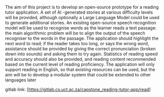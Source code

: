 The aim of this project is to develop an open-source prototype for a reading tutor application. A set of AI
-generated stories at various difficulty levels will be provided, although optionally a Large Language Model 
could be used to generate additional stories. An existing open-source speech recognition model will be used 
to recognise words as the learner reads a text passage: the main algorithmic problem will be to align the 
output of the speech recogniser to the words in the passage. The application should highlight the next word 
to read; if the reader takes too long, or says the wrong word, assistance should be provided by giving the 
correct pronunciation (broken down into sounds) and asking them to try again. Statistics of reading speed 
and accuracy should also be provided, and reading content recommended based on the current level of 
reading proficiency. The application will only support reading in English, so that existing resources can be 
used, but the aim will be to develop a modular system that could be extended to other languages later

gitlab link: [https://gitlab.cs.uct.ac.za/capstone_reading-tutor-app/read]